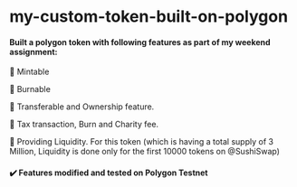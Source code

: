 # my-custom-token-built-on-polygon

#### Built a polygon token with following features as part of my weekend assignment: 

🔺 Mintable

🔺 Burnable 

🔺 Transferable and Ownership feature.

🔺 Tax transaction, Burn and Charity fee.

🔺 Providing Liquidity. For this token (which is having a total supply of 3 Million, Liquidity is done only for the first 10000 tokens on @SushiSwap)



#### ✔️ Features modified and tested on Polygon Testnet 
